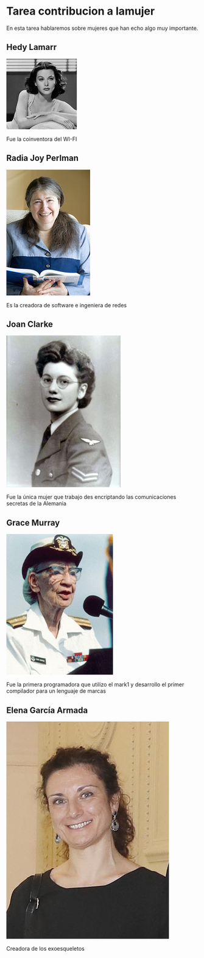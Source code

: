 # Tarea contribucion a lamujer
En esta tarea hablaremos sobre mujeres que han echo algo muy importante.
## Hedy Lamarr
![image](HedyLamarr.jpg)

Fue la coinventora del WI-FI


## Radia Joy Perlman

![image](radiaperlman2.jpg)

Es la creadora de software e ingeniera de redes

## Joan Clarke

![image](joanclark.jpg)

Fue la única mujer que trabajo des encriptando las comunicaciones secretas de la Alemania

## Grace Murray

![image](gracemurray.jpg)

Fue la primera programadora que utilizo el mark1 y desarrollo el primer compilador para un lenguaje de marcas

## Elena García Armada

![image](elenagarcia.jpg)

Creadora de los exoesqueletos
